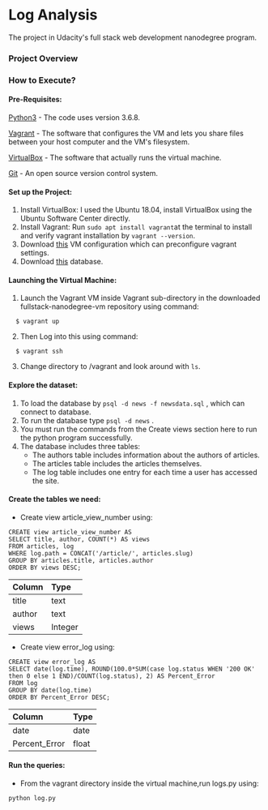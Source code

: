 # Log Analysis

The project in Udacity's full stack web development nanodegree program.

### Project Overview



### How to Execute?

#### Pre-Requisites:

[Python3](https://www.python.org/download/releases/3.0/) - The code uses version 3.6.8. 

[Vagrant](https://www.vagrantup.com/) - The software that configures the VM and lets you share files between your host computer and the VM's filesystem. 

[VirtualBox](https://www.virtualbox.org/) - The software that actually runs the virtual machine. 

[Git](https://git-scm.com/) - An open source version control system. 

#### Set up the Project:

1. Install VirtualBox:  I used the Ubuntu 18.04, install VirtualBox using the Ubuntu Software Center directly. 
2. Install Vagrant:  Run `sudo apt install vagrant`at the terminal to install and verify vagrant installation by `vagrant --version`. 
3. Download [this](https://d17h27t6h515a5.cloudfront.net/topher/2017/August/59822701_fsnd-virtual-machine/fsnd-virtual-machine.zip) VM configuration which can preconfigure vagrant settings. 
4. Download [this](https://d17h27t6h515a5.cloudfront.net/topher/2016/August/57b5f748_newsdata/newsdata.zip) database. 

#### Launching the Virtual Machine:

1. Launch the Vagrant VM inside Vagrant sub-directory in the downloaded fullstack-nanodegree-vm repository using command:

  ```
    $ vagrant up
  ```
2. Then Log into this using command:

  ```
    $ vagrant ssh
  ```
3. Change directory to /vagrant and look around with `ls`.

#### Explore the dataset:

1. To load the database by `psql -d news -f newsdata.sql` , which can connect to database. 
2. To run the database type `psql -d news` . 
3. You must run the commands from the Create views section here to run the python program successfully.
4. The database includes three tables:
     * The authors table includes information about the authors of articles.
     * The articles table includes the articles themselves.
     * The log table includes one entry for each time a user has accessed the site.

#### Create the tables we need:

- Create view article_view_number using:

```
CREATE view article_view_number AS
SELECT title, author, COUNT(*) AS views
FROM articles, log
WHERE log.path = CONCAT('/article/', articles.slug)
GROUP BY articles.title, articles.author
ORDER BY views DESC;
```

| Column | Type    |
| :----- | :------ |
| title  | text    |
| author | text    |
| views  | Integer |

- Create view error_log using: 

``` 
CREATE view error_log AS 
SELECT date(log.time), ROUND(100.0*SUM(case log.status WHEN '200 OK' then 0 else 1 END)/COUNT(log.status), 2) AS Percent_Error
FROM log
GROUP BY date(log.time)
ORDER BY Percent_Error DESC;
```

| Column        | Type  |
| :------------ | :---- |
| date          | date  |
| Percent_Error | float |

#### Run the queries:

- From the vagrant directory inside the virtual machine,run logs.py using: 

```
python log.py
```

